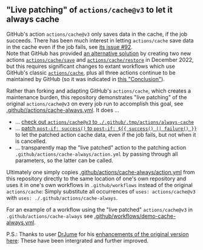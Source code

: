## "Live patching" of `actions/cache@v3` to let it always cache

GitHub's action `actions/cache@v3` only saves data in the cache, if the job succeeds.  There has been much interest in letting `actions/cache` save data in the cache even if the job fails, see [its issue \#92](https://github.com/actions/cache/issues/92).<br />
Note that GitHub has provided [an alternative solution](https://github.com/actions/cache/discussions/1020) by creating two new actions [`actions/cache/save`](https://github.com/actions/cache/tree/main/save) and [`actions/cache/restore`](https://github.com/actions/cache/tree/main/restore) in December 2022, but this requires significant changes to extant workflows which use GitHub's classic [`actions/cache`](https://github.com/actions/cache), plus all three actions continue to be maintained by GitHub (so it was indicated in [this "Conclusion"](https://github.com/actions/cache/discussions/1020#discussion-4635717)).

Rather than forking and adapting GitHub's `actions/cache`, which creates a maintenance burden, this repository demonstrates "live patching" of the original `actions/cache@v3` on every job run to accomplish this goal, see [.github//actions/cache-always.yml](https://github.com/Olf0/cache-always/blob/main/.github/actions/cache-always/action.yml).  It does …

- … [check out `actions/cache@v3` to `./.github/.tmp/actions/always-cache`](https://github.com/Olf0/cache-always/blob/main/.github/actions/cache-always/action.yml#L27-L32)
- … [patch `post-if: success()` to `post-if: ${{ success() || failure() }}`](https://github.com/Olf0/cache-always/blob/main/.github/actions/cache-always/action.yml#L34-L35) to let the patched action cache data, even if the job fails, but not when it is cancelled.
- … transparently map the "live patched" action to the patching action `.github/actions/cache-always/action.yml` by passing through all parameters, so the latter can be called.

Ultimately one simply copies [.github/actions/cache-always/action.yml](https://github.com/Olf0/cache-always/blob/main/.github/actions/cache-always.yml) from this repository directly to the same location of one's own repository and uses it in one's own workflows in `.github/workflows` instead of the original `actions/cache`: Simply substitute all occurrences of `uses: actions/cache@v3` with `uses: ./.github/actions/cache-always`.

For an example of a workflow using the "live patched" `actions/cache@v3` in `.github/actions/cache-always` see [.github/workflows/demo-cache-always.yml](https://github.com/Olf0/cache-always/blob/main/.github/workflows/demo-cache-always.yml).

P.S.: Thanks to user [DrJume](https://github.com/DrJume) for his [enhancements of the original version here](https://github.com/actions/cache/issues/92#issuecomment-1263067512): These have been intergrated and further improved.
